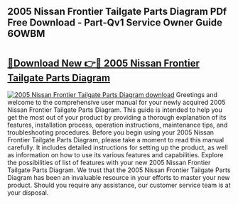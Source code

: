 ## 2005 Nissan Frontier Tailgate Parts Diagram PDf Free Download - Part-Qv1 Service Owner Guide 6OWBM

# <h2><a href="http://dfkajk.blite.top/?on=2005+Nissan+Frontier+Tailgate+Parts+Diagram">🔗Download New 👉🔴 2005 Nissan Frontier Tailgate Parts Diagram</a></h2>

[![2005 Nissan Frontier Tailgate Parts Diagram download](https://i.imgur.com/lujVjoI.png)](http://dfkajk.blite.top/?on=2005+Nissan+Frontier+Tailgate+Parts+Diagram)
Greetings and welcome to the comprehensive user manual for your newly acquired 2005 Nissan Frontier Tailgate Parts Diagram. This guide is intended to help you get the most out of your product by providing a thorough explanation of its features, installation process, operation instructions, maintenance tips, and troubleshooting procedures. Before you begin using your 2005 Nissan Frontier Tailgate Parts Diagram, please take a moment to read this manual carefully. It includes detailed instructions for setting up the product, as well as information on how to use its various features and capabilities. Explore the possibilities of list of features with your new 2005 Nissan Frontier Tailgate Parts Diagram. We trust that the 2005 Nissan Frontier Tailgate Parts Diagram has been an invaluable resource in your efforts to master your new product. Should you require any assistance, our customer service team is at your disposal.

